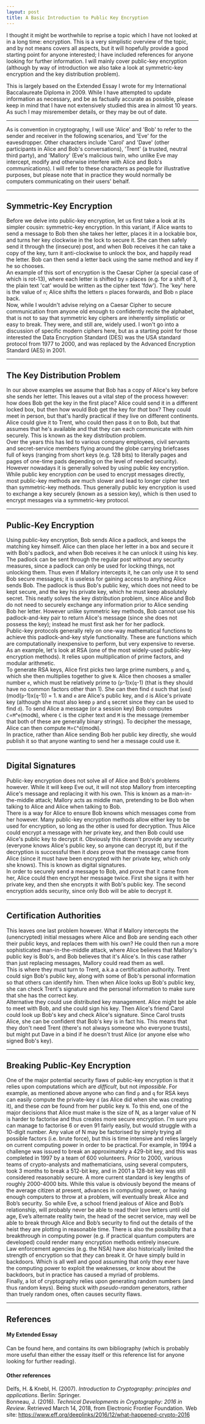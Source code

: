 ```yaml
---
layout: post
title: A Basic Introduction to Public Key Encryption
---
```


I thought it might be worthwhile to reprise a topic which I have not looked at in a long time: encryption. This is a very simplistic overview of the topic, and by not means covers all aspects, but it will hopefully provide a good starting point for anyone interested; I have included references for anyone looking for further information. I will mainly cover public-key encryption (although by way of introduction we also take a look at symmetric-key encryption and the key distribution problem).

This is largely based on the Extended Essay I wrote for my International Baccalaureate Diploma in 2009. While I have attempted to update information as necessary, and be as factually accurate as possible, please keep in mind that I have not extensively studied this area in almost 10 years. As such I may misremember details, or they may be out of date.

---

As is convention in cryptography, I will use 'Alice' and 'Bob' to refer to the sender and receiver in the following scenarios, and 'Eve' for the eavesdropper. Other characters include 'Carol' and 'Dave' (other participants in Alice and Bob's conversations), 'Trent' (a trusted, neutral third party), and 'Mallory' (Eve's malicious twin, who unlike Eve may intercept, modify and otherwise interfere with Alice and Bob's communications). I will refer to these characters as people for illustrative purposes, but please note that in practice they would normally be computers communicating on their users' behalf.

---

## Symmetric-Key Encryption

Before we delve into public-key encryption, let us first take a look at its simpler cousin: symmetric-key encryption. In this variant, if Alice wants to send a message to Bob then she takes her letter, places it in a lockable box, and turns her key clockwise in the lock to secure it. She can then safely send it through the (insecure) post, and when Bob receives it he can take a copy of the key, turn it anti-clockwise to unlock the box, and happily read the letter. Bob can then send a letter back using the same method and key if he so chooses.  
An example of this sort of encryption is the Caesar Cipher (a special case of which is rot-13), where each letter is shifted by `n` places (e.g. for a shift of 3, the plain text 'cat' would be written as the cipher text 'fdw'). The 'key' here is the value of `n`; Alice shifts the letters `n` places forwards, and Bob `n` place back.  
Now, while I wouldn't advise relying on a Caesar Cipher to secure communication from anyone old enough to confidently recite the alphabet, that is not to say that symmetric key ciphers are inherently simplistic or easy to break. They were, and still are, widely used. I won't go into a discussion of specific modern ciphers here, but as a starting point for those interested the Data Encryption Standard (DES) was the USA standard protocol from 1977 to 2000, and was replaced by the Advanced Encryption Standard (AES) in 2001.

---

## The Key Distribution Problem

In our above examples we assume that Bob has a copy of Alice's key before she sends her letter. This leaves out a vital step of the process however: how does Bob get the key in the first place? Alice could send it in a different locked box, but then how would Bob get the key for _that_ box? They could meet in person, but that's hardly practical if they live on different continents. Alice could give it to Trent, who could then pass it on to Bob, but that assumes that he's available and that they can each communicate with _him_ securely. This is known as the key distribution problem.  
Over the years this has led to various company employees, civil servants and secret-service members flying around the globe carrying briefcases full of keys (ranging from short keys (e.g. 128 bits) to literally pages and pages of one-time pads depending on the level of needed security). However nowadays it is generally solved by using public key encryption. While public key encryption _can_ be used to encrypt messages directly, most public-key methods are much slower and lead to longer cipher text than symmetric-key methods. Thus generally public key encryption is used to exchange a key securely (known as a session key), which is then used to encrypt messages via a symmetric-key protocol.

---

## Public-Key Encryption

Using public-key encryption, Bob sends Alice a padlock, and keeps the matching key himself. Alice can then place her letter in a box and secure it with Bob's padlock, and when Bob receives it he can unlock it using his key.  The padlock can be sent through the regular post without any security measures, since a padlock can only be used for locking things, not unlocking them. Thus even if Mallory intercepts it, he can only use it to send Bob secure messages; it is useless for gaining access to anything Alice sends Bob. The padlock is thus Bob's public key, which does not need to be kept secure, and the key his private key, which he must keep absolutely secret. This neatly solves the key distribution problem, since Alice and Bob do not need to securely exchange any information prior to Alice sending Bob her letter. However unlike symmetric key methods, Bob cannot use his padlock-and-key pair  to return Alice's message (since she does not possess the key); instead he must first ask her for her padlock.  
Public-key protocols generally rely on one-way mathematical functions to achieve this padlock-and-key style functionality. These are functions which are computationally inexpensive to perform, but very expensive to reverse. As an example, let's look at RSA (one of the most widely-used public-key encryption methods). It relies upon multiplication of prime factors, and modular arithmetic.  
To generate RSA keys, Alice first picks two large prime numbers, `p` and `q`, which she then multiplies together to give `N`. Alice then chooses a smaller number `e`, which must be relatively prime to (`p`-1)x(`q`-1) (that is they should have no common factors other than 1). She can then find `d` such that (`e`x`d`)(mod(`p`-1)x(`q`-1)) = 1. `N` and `e` are Alice's public key, and `d` is Alice's private key (although she must also keep `p` and `q` secret since they can be used to find `d`). To send Alice a message (or a session key) Bob computes `C`=`M`^`e`(mod`N`), where `C` is the cipher text and `M` is the message (remember that both of these are generally binary strings). To decipher the message, Alice can then compute `M`=`C`^`d`(mod`N`).  
In practice, rather than Alice sending Bob her public key directly, she would publish it so that anyone wanting to send her a message could use it.

---

## Digital Signatures

Public-key encryption does not solve all of Alice and Bob's problems however. While it will keep Eve out, it will not stop Mallory from intercepting Alice's message and replacing it with his own. This is known as a man-in-the-middle attack; Mallory acts as middle man, pretending to be Bob when talking to Alice and Alice when talking to Bob.  
There is a way for Alice to ensure Bob knowns which messages come from her however. Many public-key encryption methods allow either key to be used for encryption, so long as the other is used for decryption. Thus Alice could encrypt a message with her private key, and then Bob could use Alice's public key to decrypt it. Obviously this doesn't provide any security (everyone knows Alice's public key, so anyone can decrypt it), but if the decryption is successful then it _does_ prove that the message came from Alice (since it must have been encrypted with her private key, which only she knows). This is known as digital signatures.  
In order to securely send a message to Bob, and prove that it came from her, Alice could then encrypt her message twice. First she signs it with her private key, and then she encrypts it with Bob's public key. The second encryption adds security, since only Bob will be able to decrypt it.

---

## Certification Authorities

This leaves one last problem however. What if Mallory intercepts the (unencrypted) initial messages where Alice and Bob are sending each other their public keys, and replaces them with his own? He could then run a more sophisticated man-in-the-middle attack, where Alice believes that Mallory's public key is Bob's, and Bob believes that it's Alice's. In this case rather than just replacing messages, Mallory could read them as well.  
This is where they must turn to Trent, a.k.a a certification authority. Trent could sign Bob's public key, along with some of Bob's personal information so that others can identify him. Then when Alice looks up Bob's public key, she can check Trent's signature and the personal information to make sure that she has the correct key.  
Alternative they could use distributed key management. Alice might be able to meet with Bob, and she could sign his key. Then Alice's friend Carol could look up Bob's key and check Alice's signature. Since Carol trusts Alice, she can be confident that Bob's key is in fact his. This means that they don't need Trent (there's not always someone who everyone trusts), but might put Dave in a bind if he doesn't trust Alice (or anyone else who signed Bob's key).

---

## Breaking Public-Key Encryption

One of the major potential security flaws of public-key encryption is that it relies upon computations which are _difficult_, but not _impossible_. For example, as mentioned above anyone who can find `p` and `q` for RSA keys can easily compute the private-key `d` (as Alice did when she was creating it), and these _can_ be found from her public key `N`. To this end, one of the major decisions that Alice must make is the size of N, as a larger value of N is harder to factorise and thus creates more secure encryption. I'm sure you can manage to factorise 6 or even 91 fairly easily, but would struggle with a 10-digit number. Any value of N may be factorised by simply trying all possible factors (i.e. brute force), but this is time intensive and relies largely on current computing power in order to be practical. For example, in 1994 a challenge was issued to break an approximately a 429-bit key, and this was completed in 1997 by a team of 600 volunteers. Prior to 2000, various teams of crypto-analysts and mathematicians, using several computers, took 3 months to break a 512-bit key, and in 2001 a 128-bit key was still considered reasonably secure. A more current standard is key lengths of roughly 2000-4000 bits. While this value is obviously beyond the means of the average citizen at present, advances in computing power, or having enough computers to throw at a problem, will eventually break Alice and Bob’s security. So while Eve, a school friend jealous of Alice and Bob’s relationship, will probably never be able to read their love letters until old age, Eve’s alternate reality twin, the head of the secret service, may well be able to break through Alice and Bob’s security to find out the details of the heist they are plotting in reasonable time. There is also the possibility that a breakthrough in computing power (e.g. if practical quantum computers are developed) could render many encryption methods entirely insecure.  
Law enforcement agencies (e.g. the NSA) have also historically limited the strength of encryption so that _they_ can break it. Or have simply build in backdoors. Which is all well and good assuming that only they ever have the computing power to exploit the weaknesses, or know about the backdoors, but in practice has caused a myriad of problems.  
Finally, a lot of cryptography relies upon generating random numbers (and thus random keys). Being stuck with _pseudo-random_ generators, rather than truely random ones, often causes security flaws.

---

## References

#### My Extended Essay

Can be found here, and contains its own bibliography (which is probably more useful than either the essay itself or this reference list for anyone looking for further reading).

#### Other references

  Delfs, H. & Knebl, H. (2007). _Introduction to Cryptography: principles and applications_. Berlin: Springer.  
  Bonneau, J. (2016). _Technical Developments in Cryptography: 2016 in Review_. Retrieved March 14, 2018, from Electronic Frontier Foundation. Web site: https://www.eff.org/deeplinks/2016/12/what-happened-crypto-2016

